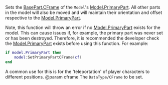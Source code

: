 Sets the [BasePart.CFrame](https://developer.roblox.com/api-reference/property/BasePart/CFrame) of the `Model`'s [Model.PrimaryPart](https://developer.roblox.com/api-reference/property/Model/PrimaryPart). All other parts in the model will also be moved and will maintain their orientation and offset respective to the [Model.PrimaryPart](https://developer.roblox.com/api-reference/property/Model/PrimaryPart).

Note, this function will throw an error if no [Model.PrimaryPart](https://developer.roblox.com/api-reference/property/Model/PrimaryPart) exists for the model. This can cause issues if, for example, the primary part was never set or has been destroyed. Therefore, it is recommended the developer check the [Model.PrimaryPart](https://developer.roblox.com/api-reference/property/Model/PrimaryPart) exists before using this function. For example:

```lua
if model.PrimaryPart then
	model:SetPrimaryPartCFrame(cf)
end
```

A common use for this is for the 'teleportation' of player characters to different positions.
@param cframe The `DataType/CFrame` to be set.